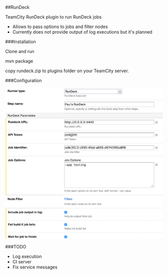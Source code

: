 ##RunDeck 

TeamCity RunDeck plugin to run RunDeck jobs

- Allows to pass options to jobs and filter nodes
- Currently does not provide output of log executions but it's planned

###Installation

Clone and run 

  mvn package

copy rundeck.zip to plugins folder on your TeamCity server. 

###Configuration

![config](rundeck-config.png)

###TODO

- Log execution
- CI server
- Fix service messages
